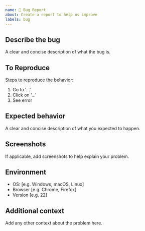 ```yaml
---
name: 🐞 Bug Report
about: Create a report to help us improve
labels: bug
---
```


## Describe the bug
A clear and concise description of what the bug is.

## To Reproduce
Steps to reproduce the behavior:

1. Go to '...'
2. Click on '...'
3. See error

## Expected behavior
A clear and concise description of what you expected to happen.

## Screenshots
If applicable, add screenshots to help explain your problem.

## Environment
- OS: [e.g. Windows, macOS, Linux]
- Browser [e.g. Chrome, Firefox]
- Version [e.g. 22]

## Additional context
Add any other context about the problem here.
